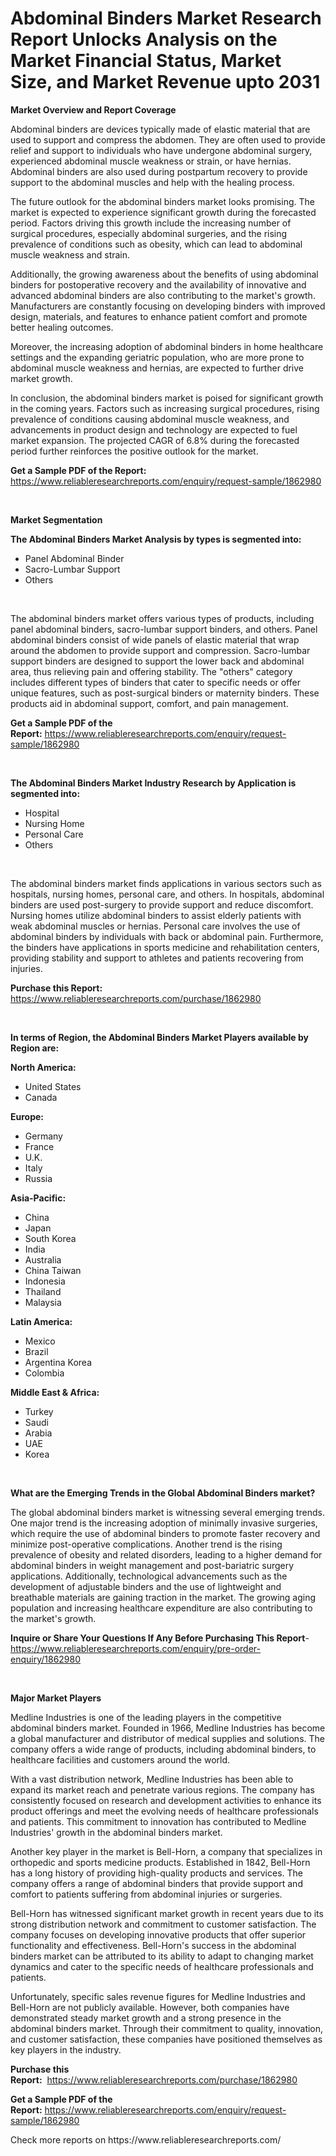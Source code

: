 <p><h1>Abdominal Binders Market Research Report Unlocks Analysis on the Market Financial Status, Market Size, and Market Revenue upto 2031</h1></p><p><strong>Market Overview and Report Coverage</strong></p>
<p><p>Abdominal binders are devices typically made of elastic material that are used to support and compress the abdomen. They are often used to provide relief and support to individuals who have undergone abdominal surgery, experienced abdominal muscle weakness or strain, or have hernias. Abdominal binders are also used during postpartum recovery to provide support to the abdominal muscles and help with the healing process.</p><p>The future outlook for the abdominal binders market looks promising. The market is expected to experience significant growth during the forecasted period. Factors driving this growth include the increasing number of surgical procedures, especially abdominal surgeries, and the rising prevalence of conditions such as obesity, which can lead to abdominal muscle weakness and strain.</p><p>Additionally, the growing awareness about the benefits of using abdominal binders for postoperative recovery and the availability of innovative and advanced abdominal binders are also contributing to the market's growth. Manufacturers are constantly focusing on developing binders with improved design, materials, and features to enhance patient comfort and promote better healing outcomes.</p><p>Moreover, the increasing adoption of abdominal binders in home healthcare settings and the expanding geriatric population, who are more prone to abdominal muscle weakness and hernias, are expected to further drive market growth.</p><p>In conclusion, the abdominal binders market is poised for significant growth in the coming years. Factors such as increasing surgical procedures, rising prevalence of conditions causing abdominal muscle weakness, and advancements in product design and technology are expected to fuel market expansion. The projected CAGR of 6.8% during the forecasted period further reinforces the positive outlook for the market.</p></p>
<p><strong>Get a Sample PDF of the Report:</strong> <a href="https://www.reliableresearchreports.com/enquiry/request-sample/1862980">https://www.reliableresearchreports.com/enquiry/request-sample/1862980</a></p>
<p>&nbsp;</p>
<p><strong>Market Segmentation</strong></p>
<p><strong>The Abdominal Binders Market Analysis by types is segmented into:</strong></p>
<p><ul><li>Panel Abdominal Binder</li><li>Sacro-Lumbar Support</li><li>Others</li></ul></p>
<p>&nbsp;</p>
<p><p>The abdominal binders market offers various types of products, including panel abdominal binders, sacro-lumbar support binders, and others. Panel abdominal binders consist of wide panels of elastic material that wrap around the abdomen to provide support and compression. Sacro-lumbar support binders are designed to support the lower back and abdominal area, thus relieving pain and offering stability. The "others" category includes different types of binders that cater to specific needs or offer unique features, such as post-surgical binders or maternity binders. These products aid in abdominal support, comfort, and pain management.</p></p>
<p><strong>Get a Sample PDF of the Report:</strong>&nbsp;<a href="https://www.reliableresearchreports.com/enquiry/request-sample/1862980">https://www.reliableresearchreports.com/enquiry/request-sample/1862980</a></p>
<p>&nbsp;</p>
<p><strong>The Abdominal Binders Market Industry Research by Application is segmented into:</strong></p>
<p><ul><li>Hospital</li><li>Nursing Home</li><li>Personal Care</li><li>Others</li></ul></p>
<p>&nbsp;</p>
<p><p>The abdominal binders market finds applications in various sectors such as hospitals, nursing homes, personal care, and others. In hospitals, abdominal binders are used post-surgery to provide support and reduce discomfort. Nursing homes utilize abdominal binders to assist elderly patients with weak abdominal muscles or hernias. Personal care involves the use of abdominal binders by individuals with back or abdominal pain. Furthermore, the binders have applications in sports medicine and rehabilitation centers, providing stability and support to athletes and patients recovering from injuries.</p></p>
<p><strong>Purchase this Report:</strong>&nbsp; <a href="https://www.reliableresearchreports.com/purchase/1862980">https://www.reliableresearchreports.com/purchase/1862980</a></p>
<p>&nbsp;</p>
<p><strong>In terms of Region, the Abdominal Binders Market Players available by Region are:</strong></p>
<p>
    <p> <strong> North America: </strong>
        <ul>
            <li>United States</li>
            <li>Canada</li>
        </ul>
        </p> 
    <p> <strong> Europe: </strong>
        <ul>
            <li>Germany</li>
            <li>France</li>
            <li>U.K.</li>
            <li>Italy</li>
            <li>Russia</li>
        </ul>
        </p> 
    <p> <strong> Asia-Pacific: </strong>
        <ul>
            <li>China</li>
            <li>Japan</li>
            <li>South Korea</li>
            <li>India</li>
            <li>Australia</li>
            <li>China Taiwan</li>
            <li>Indonesia</li>
            <li>Thailand</li>
            <li>Malaysia</li>
        </ul>
        </p> 
    <p> <strong> Latin America: </strong>
        <ul>
            <li>Mexico</li>
            <li>Brazil</li>
            <li>Argentina Korea</li>
            <li>Colombia</li>
        </ul>
        </p> 
    <p> <strong> Middle East & Africa: </strong>
        <ul>
            <li>Turkey</li>
            <li>Saudi</li>
            <li>Arabia</li>
            <li>UAE</li>
            <li>Korea</li>
        </ul>
    </p>
    </p>
<p>&nbsp;</p>
<p><strong>What are the Emerging Trends in the Global Abdominal Binders market?</strong></p>
<p><p>The global abdominal binders market is witnessing several emerging trends. One major trend is the increasing adoption of minimally invasive surgeries, which require the use of abdominal binders to promote faster recovery and minimize post-operative complications. Another trend is the rising prevalence of obesity and related disorders, leading to a higher demand for abdominal binders in weight management and post-bariatric surgery applications. Additionally, technological advancements such as the development of adjustable binders and the use of lightweight and breathable materials are gaining traction in the market. The growing aging population and increasing healthcare expenditure are also contributing to the market's growth.</p></p>
<p><strong>Inquire or Share Your Questions If Any Before Purchasing This Report</strong>- <a href="https://www.reliableresearchreports.com/enquiry/pre-order-enquiry/1862980">https://www.reliableresearchreports.com/enquiry/pre-order-enquiry/1862980</a></p>
<p>&nbsp;</p>
<p><strong>Major Market Players</strong></p>
<p><p>Medline Industries is one of the leading players in the competitive abdominal binders market. Founded in 1966, Medline Industries has become a global manufacturer and distributor of medical supplies and solutions. The company offers a wide range of products, including abdominal binders, to healthcare facilities and customers around the world.</p><p>With a vast distribution network, Medline Industries has been able to expand its market reach and penetrate various regions. The company has consistently focused on research and development activities to enhance its product offerings and meet the evolving needs of healthcare professionals and patients. This commitment to innovation has contributed to Medline Industries' growth in the abdominal binders market.</p><p>Another key player in the market is Bell-Horn, a company that specializes in orthopedic and sports medicine products. Established in 1842, Bell-Horn has a long history of providing high-quality products and services. The company offers a range of abdominal binders that provide support and comfort to patients suffering from abdominal injuries or surgeries.</p><p>Bell-Horn has witnessed significant market growth in recent years due to its strong distribution network and commitment to customer satisfaction. The company focuses on developing innovative products that offer superior functionality and effectiveness. Bell-Horn's success in the abdominal binders market can be attributed to its ability to adapt to changing market dynamics and cater to the specific needs of healthcare professionals and patients.</p><p>Unfortunately, specific sales revenue figures for Medline Industries and Bell-Horn are not publicly available. However, both companies have demonstrated steady market growth and a strong presence in the abdominal binders market. Through their commitment to quality, innovation, and customer satisfaction, these companies have positioned themselves as key players in the industry.</p></p>
<p><strong>Purchase this Report:</strong>&nbsp;&nbsp;<a href="https://www.reliableresearchreports.com/purchase/1862980">https://www.reliableresearchreports.com/purchase/1862980</a></p>
<p></p>
<p><strong>Get a Sample PDF of the Report:</strong>&nbsp;<a href="https://www.reliableresearchreports.com/enquiry/request-sample/1862980">https://www.reliableresearchreports.com/enquiry/request-sample/1862980</a></p>
<p>Check more reports on https://www.reliableresearchreports.com/</p>